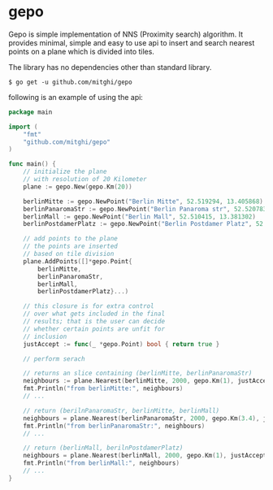 # gepo

Gepo is simple implementation of NNS (Proximity search) algorithm. It provides minimal, simple and easy to use api 
to insert and search nearest points on a plane which is divided into tiles.

The library has no dependencies other than standard library.

```
$ go get -u github.com/mitghi/gepo
```

following is an example of using the api:

```go
package main

import (
	"fmt"
	"github.com/mitghi/gepo"
)

func main() {
	// initialize the plane
	// with resolution of 20 Kilometer
	plane := gepo.New(gepo.Km(20))

	berlinMitte := gepo.NewPoint("Berlin Mitte", 52.519294, 13.405868)
	berlinPanaromaStr := gepo.NewPoint("Berlin Panaroma str", 52.520783, 13.409578)
	berlinMall := gepo.NewPoint("Berlin Mall", 52.510415, 13.381302)
	berlinPostdamerPlatz := gepo.NewPoint("Berlin Postdamer Platz", 52.509678, 13.375129)

	// add points to the plane
	// the points are inserted
	// based on tile division
	plane.AddPoints([]*gepo.Point{
		berlinMitte,
		berlinPanaromaStr,
		berlinMall,
		berlinPostdamerPlatz}...)

	// this closure is for extra control
	// over what gets included in the final
	// results; that is the user can decide
	// whether certain points are unfit for
	// inclusion
	justAccept := func(_ *gepo.Point) bool { return true }

	// perform serach

	// returns an slice containing (berlinMitte, berlinPanaromaStr)
	neighbours := plane.Nearest(berlinMitte, 2000, gepo.Km(1), justAccept)
	fmt.Println("from berlinMitte:", neighbours)
	// ...

	// return (berilnPanaromaStr, berlinMitte, berlinMall)
	neighbours = plane.Nearest(berlinPanaromaStr, 2000, gepo.Km(3.4), justAccept)
	fmt.Println("from berlinPanaromaStr:", neighbours)
	// ...

	// return (berlinMall, berilnPostdamerPlatz)
	neighbours = plane.Nearest(berlinMall, 2000, gepo.Km(1), justAccept)
	fmt.Println("from berlinMall:", neighbours)
	// ...
}
```
